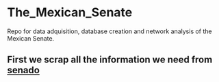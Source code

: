 # The_Mexican_Senate
Repo for data adquisition, database creation and network analysis of the Mexican Senate.

## First we scrap all the information we need from [senado](https://www.senado.gob.mx)

